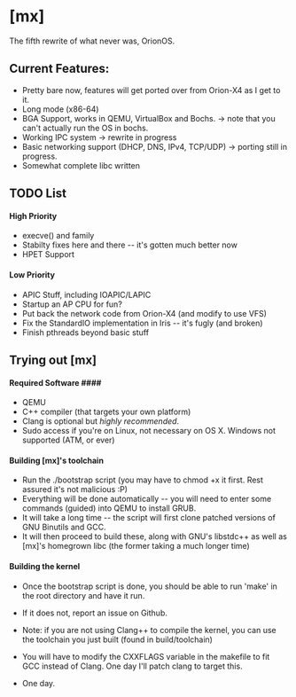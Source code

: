 # [mx] #

The fifth rewrite of what never was, OrionOS.



## Current Features: ##

- Pretty bare now, features will get ported over from Orion-X4 as I get to it.
- Long mode (x86-64)
- BGA Support, works in QEMU, VirtualBox and Bochs.		-> note that you can't actually run the OS in bochs.
- Working IPC system									-> rewrite in progress
- Basic networking support (DHCP, DNS, IPv4, TCP/UDP)	-> porting still in progress.
- Somewhat complete libc written


## TODO List ##
#### High Priority ####
- execve() and family
- Stabilty fixes here and there -- it's gotten much better now
- HPET Support

#### Low Priority ####
- APIC Stuff, including IOAPIC/LAPIC
- Startup an AP CPU for fun?
- Put back the network code from Orion-X4 (and modify to use VFS)
- Fix the StandardIO implementation in Iris -- it's fugly (and broken)
- Finish pthreads beyond basic stuff




## Trying out [mx] ##
#### Required Software ####
- QEMU
- C++ compiler (that targets your own platform)
- Clang is optional but *highly recommended*.
- Sudo access if you're on Linux, not necessary on OS X. Windows not supported (ATM, or ever)

#### Building [mx]'s toolchain ####
- Run the ./bootstrap script (you may have to chmod +x it first. Rest assured it's not malicious :P)
- Everything will be done automatically -- you will need to enter some commands (guided) into QEMU to install GRUB.
- It will take a long time -- the script will first clone patched versions of GNU Binutils and GCC.
- It will then proceed to build these, along with GNU's libstdc++ as well as [mx]'s homegrown libc (the former taking a much longer time)


#### Building the kernel ####
- Once the bootstrap script is done, you should be able to run 'make' in the root directory and have it run.
- If it does not, report an issue on Github.

- Note: if you are not using Clang++ to compile the kernel, you can use the toolchain you just built (found in build/toolchain)
- You will have to modify the CXXFLAGS variable in the makefile to fit GCC instead of Clang. One day I'll patch clang to target this.
- One day.
